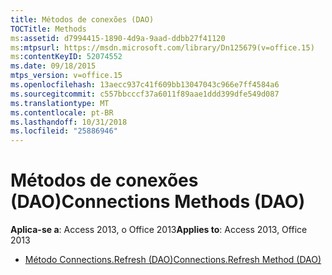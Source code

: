 ```yaml
---
title: Métodos de conexões (DAO)
TOCTitle: Methods
ms:assetid: d7994415-1890-4d9a-9aad-ddbb27f41120
ms:mtpsurl: https://msdn.microsoft.com/library/Dn125679(v=office.15)
ms:contentKeyID: 52074552
ms.date: 09/18/2015
mtps_version: v=office.15
ms.openlocfilehash: 13aecc937c41f609bb13047043c966e7ff4584a6
ms.sourcegitcommit: c557bbcccf37a6011f89aae1ddd399dfe549d087
ms.translationtype: MT
ms.contentlocale: pt-BR
ms.lasthandoff: 10/31/2018
ms.locfileid: "25886946"
---
```

# <a name="connections-methods-dao"></a><span data-ttu-id="9d85a-102">Métodos de conexões (DAO)</span><span class="sxs-lookup"><span data-stu-id="9d85a-102">Connections Methods (DAO)</span></span>


<span data-ttu-id="9d85a-103">**Aplica-se a**: Access 2013, o Office 2013</span><span class="sxs-lookup"><span data-stu-id="9d85a-103">**Applies to**: Access 2013, Office 2013</span></span>



  - [<span data-ttu-id="9d85a-104">Método Connections.Refresh (DAO)</span><span class="sxs-lookup"><span data-stu-id="9d85a-104">Connections.Refresh Method (DAO)</span></span>](connections-refresh-method-dao.md)

